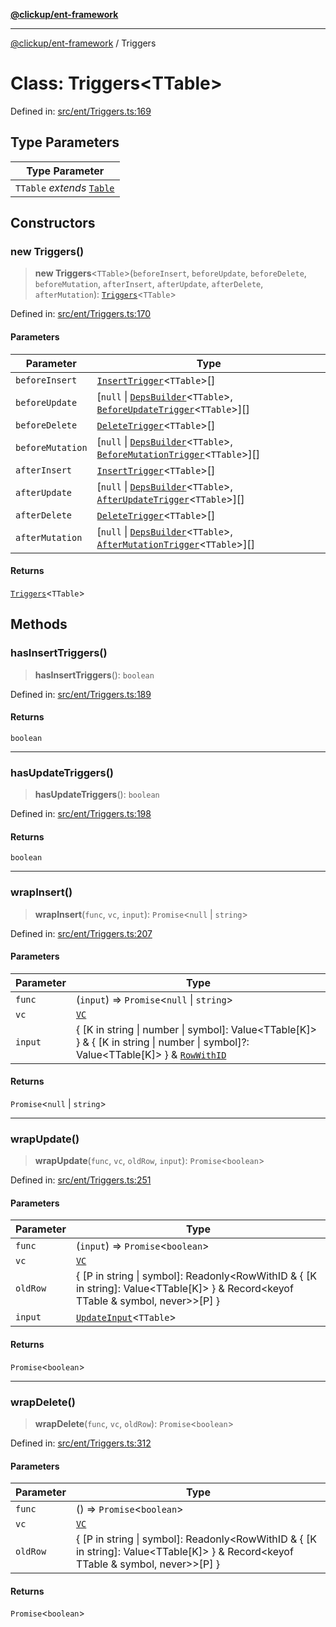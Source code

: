 [**@clickup/ent-framework**](../README.md)

***

[@clickup/ent-framework](../globals.md) / Triggers

# Class: Triggers\<TTable\>

Defined in: [src/ent/Triggers.ts:169](https://github.com/clickup/ent-framework/blob/master/src/ent/Triggers.ts#L169)

## Type Parameters

| Type Parameter |
| ------ |
| `TTable` *extends* [`Table`](../type-aliases/Table.md) |

## Constructors

### new Triggers()

> **new Triggers**\<`TTable`\>(`beforeInsert`, `beforeUpdate`, `beforeDelete`, `beforeMutation`, `afterInsert`, `afterUpdate`, `afterDelete`, `afterMutation`): [`Triggers`](Triggers.md)\<`TTable`\>

Defined in: [src/ent/Triggers.ts:170](https://github.com/clickup/ent-framework/blob/master/src/ent/Triggers.ts#L170)

#### Parameters

| Parameter | Type |
| ------ | ------ |
| `beforeInsert` | [`InsertTrigger`](../type-aliases/InsertTrigger.md)\<`TTable`\>[] |
| `beforeUpdate` | \[`null` \| [`DepsBuilder`](../type-aliases/DepsBuilder.md)\<`TTable`\>, [`BeforeUpdateTrigger`](../type-aliases/BeforeUpdateTrigger.md)\<`TTable`\>\][] |
| `beforeDelete` | [`DeleteTrigger`](../type-aliases/DeleteTrigger.md)\<`TTable`\>[] |
| `beforeMutation` | \[`null` \| [`DepsBuilder`](../type-aliases/DepsBuilder.md)\<`TTable`\>, [`BeforeMutationTrigger`](../type-aliases/BeforeMutationTrigger.md)\<`TTable`\>\][] |
| `afterInsert` | [`InsertTrigger`](../type-aliases/InsertTrigger.md)\<`TTable`\>[] |
| `afterUpdate` | \[`null` \| [`DepsBuilder`](../type-aliases/DepsBuilder.md)\<`TTable`\>, [`AfterUpdateTrigger`](../type-aliases/AfterUpdateTrigger.md)\<`TTable`\>\][] |
| `afterDelete` | [`DeleteTrigger`](../type-aliases/DeleteTrigger.md)\<`TTable`\>[] |
| `afterMutation` | \[`null` \| [`DepsBuilder`](../type-aliases/DepsBuilder.md)\<`TTable`\>, [`AfterMutationTrigger`](../type-aliases/AfterMutationTrigger.md)\<`TTable`\>\][] |

#### Returns

[`Triggers`](Triggers.md)\<`TTable`\>

## Methods

### hasInsertTriggers()

> **hasInsertTriggers**(): `boolean`

Defined in: [src/ent/Triggers.ts:189](https://github.com/clickup/ent-framework/blob/master/src/ent/Triggers.ts#L189)

#### Returns

`boolean`

***

### hasUpdateTriggers()

> **hasUpdateTriggers**(): `boolean`

Defined in: [src/ent/Triggers.ts:198](https://github.com/clickup/ent-framework/blob/master/src/ent/Triggers.ts#L198)

#### Returns

`boolean`

***

### wrapInsert()

> **wrapInsert**(`func`, `vc`, `input`): `Promise`\<`null` \| `string`\>

Defined in: [src/ent/Triggers.ts:207](https://github.com/clickup/ent-framework/blob/master/src/ent/Triggers.ts#L207)

#### Parameters

| Parameter | Type |
| ------ | ------ |
| `func` | (`input`) => `Promise`\<`null` \| `string`\> |
| `vc` | [`VC`](VC.md) |
| `input` | \{ \[K in string \| number \| symbol\]: Value\<TTable\[K\]\> \} & \{ \[K in string \| number \| symbol\]?: Value\<TTable\[K\]\> \} & [`RowWithID`](../type-aliases/RowWithID.md) |

#### Returns

`Promise`\<`null` \| `string`\>

***

### wrapUpdate()

> **wrapUpdate**(`func`, `vc`, `oldRow`, `input`): `Promise`\<`boolean`\>

Defined in: [src/ent/Triggers.ts:251](https://github.com/clickup/ent-framework/blob/master/src/ent/Triggers.ts#L251)

#### Parameters

| Parameter | Type |
| ------ | ------ |
| `func` | (`input`) => `Promise`\<`boolean`\> |
| `vc` | [`VC`](VC.md) |
| `oldRow` | \{ \[P in string \| symbol\]: Readonly\<RowWithID & \{ \[K in string\]: Value\<TTable\[K\]\> \} & Record\<keyof TTable & symbol, never\>\>\[P\] \} |
| `input` | [`UpdateInput`](../type-aliases/UpdateInput.md)\<`TTable`\> |

#### Returns

`Promise`\<`boolean`\>

***

### wrapDelete()

> **wrapDelete**(`func`, `vc`, `oldRow`): `Promise`\<`boolean`\>

Defined in: [src/ent/Triggers.ts:312](https://github.com/clickup/ent-framework/blob/master/src/ent/Triggers.ts#L312)

#### Parameters

| Parameter | Type |
| ------ | ------ |
| `func` | () => `Promise`\<`boolean`\> |
| `vc` | [`VC`](VC.md) |
| `oldRow` | \{ \[P in string \| symbol\]: Readonly\<RowWithID & \{ \[K in string\]: Value\<TTable\[K\]\> \} & Record\<keyof TTable & symbol, never\>\>\[P\] \} |

#### Returns

`Promise`\<`boolean`\>
